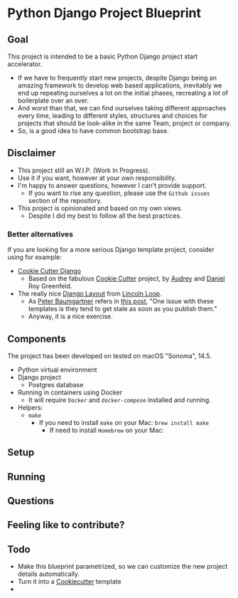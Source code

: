 # Python Django Project Blueprint
## Goal
This project is intended to be a basic Python Django project start accelerator.
- If we have to frequently start new projects, despite Django being an amazing framework to develop web based applications, inevitably we end up repeating ourselves a lot on the initial phases, recreating a lot of boilerplate over an over.   
- And worst than that, we can find ourselves taking different approaches every time, leading to different styles, structures and choices for projects that should be look-alike in the same Team, project or company.
- So, is a good idea to have common bootstrap base.
## Disclaimer
- This project still an W.I.P. (Work In Progress).
- Use it if you want, however at your own responsibility.
- I'm happy to answer questions, however I  can't provide support.
  - If you want to rise any question, please use the `Github issues` section of the repository. 
- This project is opinionated and based on my own views.
  - Despite I did my best to follow all the best practices.
### Better alternatives
If you are looking for a more serious Django template project, consider using for example:
- [Cookie Cutter Django](https://cookiecutter-django.readthedocs.io/en/latest/)
  - Based on the fabulous [Cookie Cutter](https://cookiecutter.readthedocs.io/en/stable/index.html) project, by [Audrey](https://www.linkedin.com/in/audreyfeldroy/) and [Daniel](https://www.linkedin.com/in/danielfeldroy/) Roy Greenfeld.
- The really nice [Django Layout](https://github.com/lincolnloop/django-layout/) from [Lincoln Loop](https://www.linkedin.com/company/lincoln-loop/).
  - As [Peter Baumgartner](https://www.linkedin.com/in/pbaumgartner/) refers in [this post](https://www.linkedin.com/posts/pbaumgartner_did-you-know-lincoln-loop-maintains-a-activity-7217314139809959936-7gSH/), "One issue with these templates is they tend to get stale as soon as you publish them."
  - Anyway, it is a nice exercise.
## Components
The project has been developed on tested on macOS "Sonoma", 14.5.
- Python virtual environment
- Django project
  - Postgres database
- Running in containers using Docker
  - It will require `Docker` and `docker-compose` installed and running.
- Helpers:
  - `make` 
    - If you need to install `make` on your Mac: `brew install make`
      - If need to install `Homebrew` on your Mac:  
## Setup
## Running
## Questions
## Feeling like to contribute?
## Todo
- Make this blueprint parametrized, so we can customize the new project details automatically.
- Turn it into a [Cookiecutter](https://cookiecutter.readthedocs.io/en/stable/index.html) template
- 



